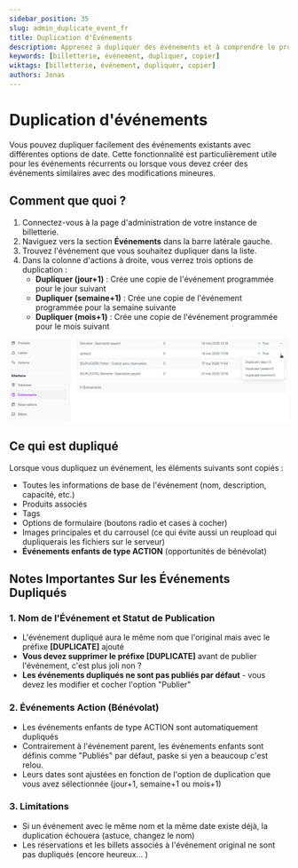 ```yaml
---
sidebar_position: 35
slug: admin_duplicate_event_fr
title: Duplication d'Événements
description: Apprenez à dupliquer des événements et à comprendre le processus de duplication.
keywords: [billetterie, événement, dupliquer, copier]
wiktags: [billetterie, événement, dupliquer, copier]
authors: Jonas
---
```


# Duplication d'événements

Vous pouvez dupliquer facilement des événements existants avec différentes options de date. Cette fonctionnalité est particulièrement utile pour les événements récurrents ou lorsque vous devez créer des événements similaires avec des modifications mineures.

## Comment que quoi ?

1. Connectez-vous à la page d'administration de votre instance de billetterie.
2. Naviguez vers la section **Événements** dans la barre latérale gauche.
3. Trouvez l'événement que vous souhaitez dupliquer dans la liste.
4. Dans la colonne d'actions à droite, vous verrez trois options de duplication :
   - **Dupliquer (jour+1)** : Crée une copie de l'événement programmée pour le jour suivant
   - **Dupliquer (semaine+1)** : Crée une copie de l'événement programmée pour la semaine suivante
   - **Dupliquer (mois+1)** : Crée une copie de l'événement programmée pour le mois suivant

![Boutons de duplication d'événement](/img/event_duplication_buttons.jpg)

## Ce qui est dupliqué

Lorsque vous dupliquez un événement, les éléments suivants sont copiés :

- Toutes les informations de base de l'événement (nom, description, capacité, etc.)
- Produits associés
- Tags
- Options de formulaire (boutons radio et cases à cocher)
- Images principales et du carrousel (ce qui évite aussi un reupload qui dupliquerais les fichiers sur le serveur)
- **Événements enfants de type ACTION** (opportunités de bénévolat)

## Notes Importantes Sur les Événements Dupliqués

### 1. Nom de l'Événement et Statut de Publication

- L'événement dupliqué aura le même nom que l'original mais avec le préfixe **[DUPLICATE]** ajouté
- **Vous devez supprimer le préfixe [DUPLICATE]** avant de publier l'événement, c'est plus joli non ?
- **Les événements dupliqués ne sont pas publiés par défaut** - vous devez les modifier et cocher l'option "Publier"

### 2. Événements Action (Bénévolat)

- Les événements enfants de type ACTION sont automatiquement dupliqués
- Contrairement à l'événement parent, les événements enfants sont définis comme "Publiés" par défaut, paske si yen a beaucoup c'est relou.
- Leurs dates sont ajustées en fonction de l'option de duplication que vous avez sélectionnée (jour+1, semaine+1 ou mois+1)

### 3. Limitations

- Si un événement avec le même nom et la même date existe déjà, la duplication échouera (astuce, changez le nom)
- Les réservations et les billets associés à l'événement original ne sont pas dupliqués (encore heureux... )